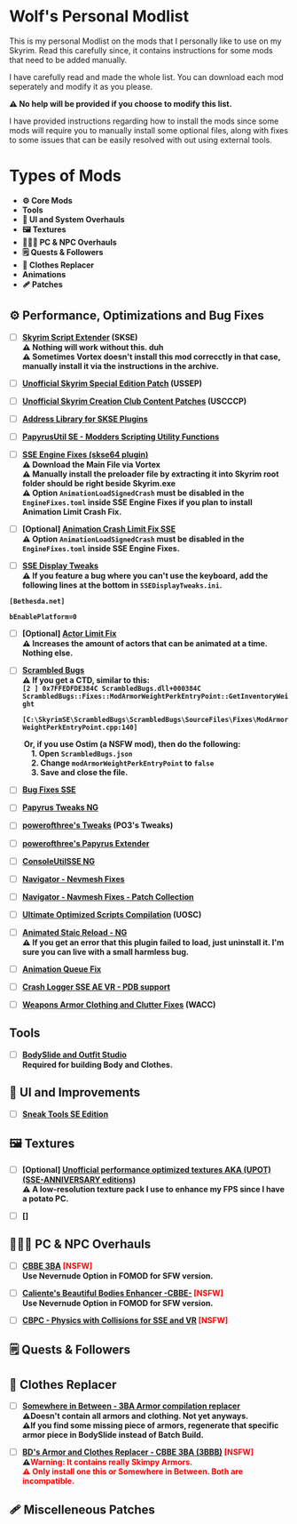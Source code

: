 # **Wolf's Personal Modlist**

This is my personal Modlist on the mods that I personally like to use on my Skyrim. Read this carefully since, it contains instructions for some mods that need to be added manually.

I have carefully read and made the whole list. You can download each mod seperately and modify it as you please.

**⚠️ No help will be provided if you choose to modify this list.**

I have provided instructions regarding how to install the mods since some mods will require you to manually install some optional files, along with fixes to some issues that can be easily resolved with out using external tools.

# **Types of Mods**
- **⚙️ Core Mods**
- **Tools**
- **🔧 UI and System Overhauls**
- **🖼️ Textures**
- **💇🏼‍♀️ PC & NPC Overhauls**
- **🗒️ Quests & Followers**
- **👚 Clothes Replacer**
- **Animations**
- **🩹 Patches**

## **⚙️ Performance, Optimizations and Bug Fixes**
<b>

- [ ] [Skyrim Script Extender](https://www.nexusmods.com/skyrimspecialedition/mods/30379?tab=description) (SKSE)<br>
⚠️ Nothing will work without this. duh<br>
⚠️ Sometimes Vortex doesn't install this mod correcctly in that case, manually install it via the instructions in the archive.

- [ ] [Unofficial Skyrim Special Edition Patch](https://www.nexusmods.com/skyrimspecialedition/mods/266) (USSEP)

- [ ] [Unofficial Skyrim Creation Club Content Patches](https://www.nexusmods.com/skyrimspecialedition/mods/18975) (USCCCP)

- [ ] [Address Library for SKSE Plugins](https://www.nexusmods.com/skyrimspecialedition/mods/32444?tab=files)

- [ ] [PapyrusUtil SE - Modders Scripting Utility Functions]()

- [ ] [SSE Engine Fixes (skse64 plugin)](https://www.nexusmods.com/skyrimspecialedition/mods/17230?tab=files)<br>
⚠️ Download the Main File via Vortex<br>
⚠️ Manually install the preloader file by extracting it into Skyrim root folder should be right beside Skyrim.exe<br>
⚠️ Option `AnimationLoadSignedCrash` must be disabled in the `EngineFixes.toml` inside SSE Engine Fixes if you plan to install Animation Limit Crash Fix.

- [ ] [Optional] [Animation Crash Limit Fix SSE](https://www.nexusmods.com/skyrimspecialedition/mods/31146?tab=description)<br>
⚠️ Option `AnimationLoadSignedCrash` must be disabled in the `EngineFixes.toml` inside SSE Engine Fixes.

- [ ] [SSE Display Tweaks]()<br>
⚠️ If you feature a bug where you can't use the keyboard, add the following lines at the bottom in `SSEDisplayTweaks.ini`.
```
[Bethesda.net]

bEnablePlatform=0
```

- [ ] [Optional] [Actor Limit Fix](https://www.nexusmods.com/skyrimspecialedition/mods/32349)<br>
⚠️ Increases the amount of actors that can be animated at a time. Nothing else.

- [ ] [Scrambled Bugs](https://www.nexusmods.com/skyrimspecialedition/mods/43532?tab=posts)<br>
⚠️ If you get a CTD, similar to this:<br>
    `[2 ] 0x7FFEDFDE384C ScrambledBugs.dll+000384C`<br>`ScrambledBugs::Fixes::ModArmorWeightPerkEntryPoint::GetInventoryWeight`<br>
    `    [C:\SkyrimSE\ScrambledBugs\ScrambledBugs\SourceFiles\Fixes\ModArmorWeightPerkEntryPoint.cpp:140]`<br>

&nbsp;&nbsp;&nbsp;&nbsp;&nbsp;&nbsp;&nbsp;&nbsp;Or, if you use Ostim (a NSFW mod), then do the following:<br>
&nbsp;&nbsp;&nbsp;&nbsp;&nbsp;&nbsp;&nbsp;&nbsp;&nbsp;&nbsp;&nbsp;&nbsp;1. Open `ScrambledBugs.json`<br>
&nbsp;&nbsp;&nbsp;&nbsp;&nbsp;&nbsp;&nbsp;&nbsp;&nbsp;&nbsp;&nbsp;&nbsp;2. Change `modArmorWeightPerkEntryPoint` to `false`<br>
&nbsp;&nbsp;&nbsp;&nbsp;&nbsp;&nbsp;&nbsp;&nbsp;&nbsp;&nbsp;&nbsp;&nbsp;3. Save and close the file.

- [ ] [Bug Fixes SSE](https://www.nexusmods.com/skyrimspecialedition/mods/33261?tab=posts)

- [ ] [Papyrus Tweaks NG](https://www.nexusmods.com/skyrimspecialedition/mods/77779)

- [ ] [powerofthree's Tweaks](https://www.nexusmods.com/skyrimspecialedition/mods/51073) (PO3's Tweaks)

- [ ] [powerofthree's Papyrus Extender](https://www.nexusmods.com/skyrimspecialedition/mods/22854)

- [ ] [ConsoleUtilSSE NG](https://www.nexusmods.com/skyrimspecialedition/mods/76649)

- [ ] [Navigator - Nevmesh Fixes](https://www.nexusmods.com/skyrimspecialedition/mods/52641?tab=description)

- [ ] [Navigator - Navmesh Fixes - Patch Collection](https://www.nexusmods.com/skyrimspecialedition/mods/111379)

- [ ] [Ultimate Optimized Scripts Compilation](https://www.nexusmods.com/skyrimspecialedition/mods/49616) (UOSC)

- [ ] [Animated Staic Reload - NG](https://www.nexusmods.com/skyrimspecialedition/mods/69331?tab=description)<br>
⚠️ If you get an error that this plugin failed to load, just uninstall it. I'm sure you can live with a small harmless bug.

- [ ] [Animation Queue Fix](https://www.nexusmods.com/skyrimspecialedition/mods/82395)

- [ ] [Crash Logger SSE AE VR - PDB support](https://www.nexusmods.com/skyrimspecialedition/mods/59818)

- [ ] [Weapons Armor Clothing and Clutter Fixes](https://www.nexusmods.com/skyrimspecialedition/mods/18994) (WACC)

</b>

## Tools

<b>

- [ ] [BodySlide and Outfit Studio](https://www.nexusmods.com/skyrimspecialedition/mods/201)<br>
Required for building Body and Clothes.


</b>

## **🔧 UI and Improvements**
<b>

- [ ] [Sneak Tools SE Edition](https://www.nexusmods.com/skyrimspecialedition/mods/1863)

</b>

## **🖼️ Textures**
<b>

- [ ] [Optional] [Unofficial performance optimized textures AKA (UPOT) (SSE-ANNIVERSARY editions)](https://www.nexusmods.com/skyrimspecialedition/mods/21166)<br>
⚠️ A low-resolution texture pack I use to enhance my FPS since I have a potato PC.

- [ ] []

</b>

## **💇🏼‍♀️ PC & NPC Overhauls**

<b>

- [ ] [CBBE 3BA](https://www.nexusmods.com/skyrimspecialedition/mods/30174) <span style="color: red;">[NSFW]</span><br>
Use Nevernude Option in FOMOD for SFW version.

- [ ] [Caliente's Beautiful Bodies Enhancer -CBBE-](https://www.nexusmods.com/skyrimspecialedition/mods/198) <span style="color: red;">[NSFW]</span><br>
Use Nevernude Option in FOMOD for SFW version.

- [ ] [CBPC - Physics with Collisions for SSE and VR](https://www.nexusmods.com/skyrimspecialedition/mods/21224) <span style="color: red;">[NSFW]</span>

</b>

## **🗒️ Quests & Followers**
## **👚 Clothes Replacer**

<b>

- [ ] [Somewhere in Between - 3BA Armor compilation replacer](https://www.nexusmods.com/skyrimspecialedition/mods/98945?tab=files)<br>
⚠️Doesn't contain all armors and clothing. Not yet anyways.<br>
⚠️If you find some missing piece of armors, regenerate that specific armor piece in BodySlide instead of Batch Build.

- [ ] [BD's Armor and Clothes Replacer - CBBE 3BA (3BBB)](https://www.nexusmods.com/skyrimspecialedition/mods/32518) <span style="color: red;">[NSFW]</span><br>
⚠️<span style="color: red;">Warning: It contains really Skimpy Armors.<br>
⚠️ Only install one this or Somewhere in Between. Both are incompatible.</span>

</b>

## **🩹 Miscelleneous Patches**

<b>



</b>